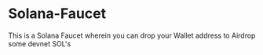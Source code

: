# Solana-Faucet

This is a Solana Faucet wherein you can drop your Wallet address to Airdrop some devnet SOL's
